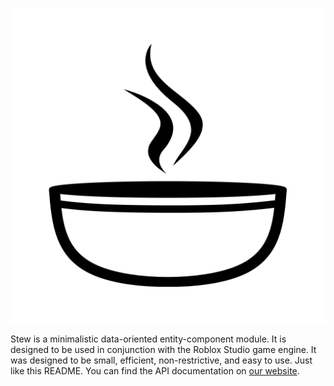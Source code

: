 ![Stew Logo](/SoupWhiteBlack.png)

Stew is a minimalistic data-oriented entity-component module. It is designed to be used in conjunction with the Roblox Studio game engine. It was designed to be small, efficient, non-restrictive, and easy to use. Just like this README. You can find the API documentation on [our website](https://solarscuffle-bot.github.io/Stew/).